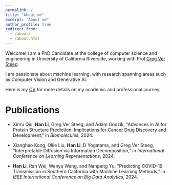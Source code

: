 ```yaml
---
permalink: /
title: "About me"
excerpt: "About me"
author_profile: true
redirect_from: 
  - /about/
  - /about.html
---
```


Welcome! I am a PhD Candidate at the college of computer science and engineering in University of California Riverside, working with Prof.[Greg Ver Steeg](https://profiles.ucr.edu/app/home/profile/gregoryv).

I am passionate about machine learning, with research spanning areas such as Computer Vision and Generative AI.

Here is my [CV](https://github.com/HanLiii/HanLiii.github.io/raw/master/files/HanLi_Resume_Oct24.pdf) for more details on my academic and professional journey.

Publications
======
* Xinru Qiu, **Han Li**, Greg Ver Steeg, and Adam Godzik, "Advances in AI for Protein Structure Prediction: Implications for Cancer Drug Discovery and Development," in *Biomolecules*, 2024.

* Xianghao Kong, Ollie Liu, **Han Li**, D Yogatama, and Greg Ver Steeg, "Interpretable Diffusion via Information Decomposition," in *International Conference on Learning Representations*, 2024.

* **Han Li**, Ran Wei, Wenyu Wang, and Nanpeng Yu, "Predicting COVID-19 Transmission in Southern California with Machine Learning Methods," in *IEEE International Conference on Big Data Analytics*, 2024.
